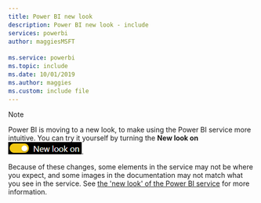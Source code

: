 ```yaml
---
title: Power BI new look
description: Power BI new look - include
services: powerbi
author: maggiesMSFT

ms.service: powerbi
ms.topic: include
ms.date: 10/01/2019
ms.author: maggies
ms.custom: include file
---
```


> [!NOTE]
> Power BI is moving to a new look, to make using the Power BI service more intuitive. You can try it yourself by turning the **New look on**  ![New look on toggle](media/power-bi-service-new-look-include/power-bi-new-look-on.png).
>
> Because of these changes, some elements in the service may not be where you expect, and some images in the documentation may not match what you see in the service. See [the 'new look' of the Power BI service](../service-new-look.md) for more information.
